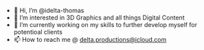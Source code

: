 - 👋 Hi, I’m @idelta-thomas
- 👀 I’m interested in 3D Graphics and all things Digital Content
- 🌱 I’m currently working on my skills to further develop myself for potentioal clients
- 📫 How to reach me @ delta.productions@icloud.com

<!---
idelta-thomas/idelta-thomas is a ✨ special ✨ repository because its `README.md` (this file) appears on your GitHub profile.
You can click the Preview link to take a look at your changes.
--->
